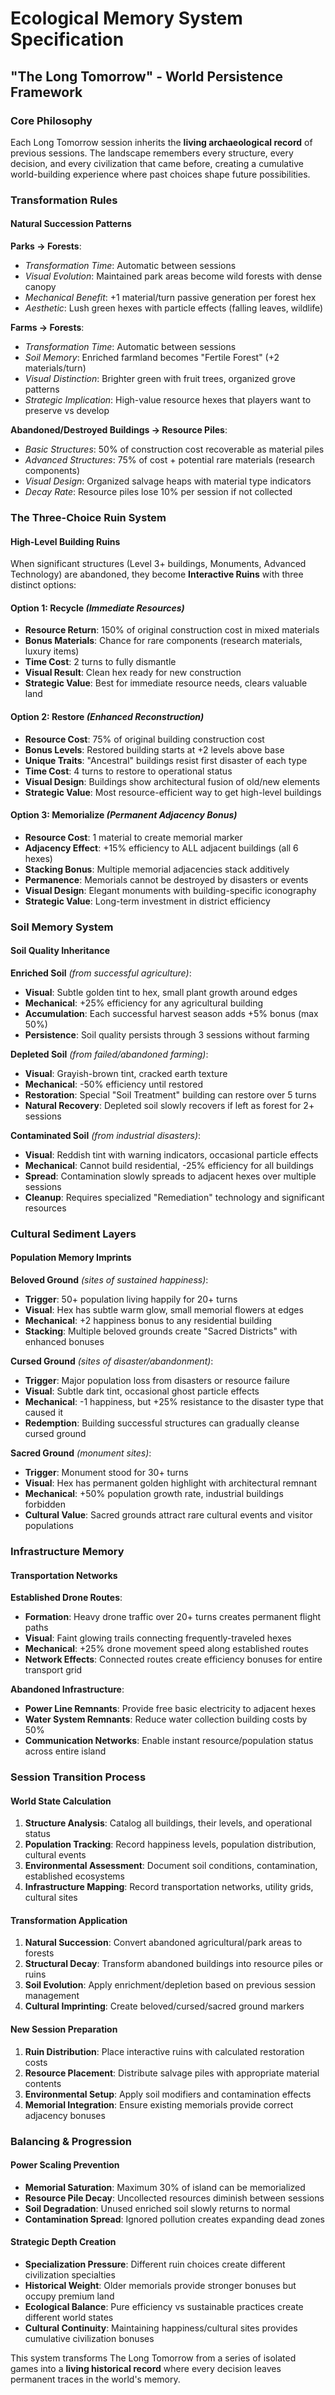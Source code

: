 # Ecological Memory System Specification
## **"The Long Tomorrow" - World Persistence Framework**

### Core Philosophy
Each Long Tomorrow session inherits the **living archaeological record** of previous sessions. The landscape remembers every structure, every decision, and every civilization that came before, creating a cumulative world-building experience where past choices shape future possibilities.

### Transformation Rules

#### Natural Succession Patterns
**Parks → Forests**:
- *Transformation Time*: Automatic between sessions
- *Visual Evolution*: Maintained park areas become wild forests with dense canopy
- *Mechanical Benefit*: +1 material/turn passive generation per forest hex
- *Aesthetic*: Lush green hexes with particle effects (falling leaves, wildlife)

**Farms → Forests**:  
- *Transformation Time*: Automatic between sessions
- *Soil Memory*: Enriched farmland becomes "Fertile Forest" (+2 materials/turn)
- *Visual Distinction*: Brighter green with fruit trees, organized grove patterns
- *Strategic Implication*: High-value resource hexes that players want to preserve vs develop

**Abandoned/Destroyed Buildings → Resource Piles**:
- *Basic Structures*: 50% of construction cost recoverable as material piles
- *Advanced Structures*: 75% of cost + potential rare materials (research components)
- *Visual Design*: Organized salvage heaps with material type indicators
- *Decay Rate*: Resource piles lose 10% per session if not collected

### The Three-Choice Ruin System

#### High-Level Building Ruins
When significant structures (Level 3+ buildings, Monuments, Advanced Technology) are abandoned, they become **Interactive Ruins** with three distinct options:

#### **Option 1: Recycle** *(Immediate Resources)*
- **Resource Return**: 150% of original construction cost in mixed materials
- **Bonus Materials**: Chance for rare components (research materials, luxury items)
- **Time Cost**: 2 turns to fully dismantle
- **Visual Result**: Clean hex ready for new construction
- **Strategic Value**: Best for immediate resource needs, clears valuable land

#### **Option 2: Restore** *(Enhanced Reconstruction)*
- **Resource Cost**: 75% of original building construction cost
- **Bonus Levels**: Restored building starts at +2 levels above base
- **Unique Traits**: "Ancestral" buildings resist first disaster of each type
- **Time Cost**: 4 turns to restore to operational status
- **Visual Design**: Buildings show architectural fusion of old/new elements
- **Strategic Value**: Most resource-efficient way to get high-level buildings

#### **Option 3: Memorialize** *(Permanent Adjacency Bonus)*
- **Resource Cost**: 1 material to create memorial marker
- **Adjacency Effect**: +15% efficiency to ALL adjacent buildings (all 6 hexes)
- **Stacking Bonus**: Multiple memorial adjacencies stack additively
- **Permanence**: Memorials cannot be destroyed by disasters or events
- **Visual Design**: Elegant monuments with building-specific iconography
- **Strategic Value**: Long-term investment in district efficiency

### Soil Memory System

#### Soil Quality Inheritance
**Enriched Soil** *(from successful agriculture)*:
- **Visual**: Subtle golden tint to hex, small plant growth around edges
- **Mechanical**: +25% efficiency for any agricultural building
- **Accumulation**: Each successful harvest season adds +5% bonus (max 50%)
- **Persistence**: Soil quality persists through 3 sessions without farming

**Depleted Soil** *(from failed/abandoned farming)*:
- **Visual**: Grayish-brown tint, cracked earth texture
- **Mechanical**: -50% efficiency until restored
- **Restoration**: Special "Soil Treatment" building can restore over 5 turns
- **Natural Recovery**: Depleted soil slowly recovers if left as forest for 2+ sessions

**Contaminated Soil** *(from industrial disasters)*:
- **Visual**: Reddish tint with warning indicators, occasional particle effects
- **Mechanical**: Cannot build residential, -25% efficiency for all buildings
- **Spread**: Contamination slowly spreads to adjacent hexes over multiple sessions
- **Cleanup**: Requires specialized "Remediation" technology and significant resources

### Cultural Sediment Layers

#### Population Memory Imprints
**Beloved Ground** *(sites of sustained happiness)*:
- **Trigger**: 50+ population living happily for 20+ turns
- **Visual**: Hex has subtle warm glow, small memorial flowers at edges
- **Mechanical**: +2 happiness bonus to any residential building
- **Stacking**: Multiple beloved grounds create "Sacred Districts" with enhanced bonuses

**Cursed Ground** *(sites of disaster/abandonment)*:
- **Trigger**: Major population loss from disasters or resource failure
- **Visual**: Subtle dark tint, occasional ghost particle effects
- **Mechanical**: -1 happiness, but +25% resistance to the disaster type that caused it
- **Redemption**: Building successful structures can gradually cleanse cursed ground

**Sacred Ground** *(monument sites)*:
- **Trigger**: Monument stood for 30+ turns
- **Visual**: Hex has permanent golden highlight with architectural remnant
- **Mechanical**: +50% population growth rate, industrial buildings forbidden
- **Cultural Value**: Sacred grounds attract rare cultural events and visitor populations

### Infrastructure Memory

#### Transportation Networks
**Established Drone Routes**:
- **Formation**: Heavy drone traffic over 20+ turns creates permanent flight paths
- **Visual**: Faint glowing trails connecting frequently-traveled hexes
- **Mechanical**: +25% drone movement speed along established routes
- **Network Effects**: Connected routes create efficiency bonuses for entire transport grid

**Abandoned Infrastructure**:
- **Power Line Remnants**: Provide free basic electricity to adjacent hexes
- **Water System Remnants**: Reduce water collection building costs by 50%
- **Communication Networks**: Enable instant resource/population status across entire island

### Session Transition Process

#### World State Calculation
1. **Structure Analysis**: Catalog all buildings, their levels, and operational status
2. **Population Tracking**: Record happiness levels, population distribution, cultural events
3. **Environmental Assessment**: Document soil conditions, contamination, established ecosystems
4. **Infrastructure Mapping**: Record transportation networks, utility grids, cultural sites

#### Transformation Application
1. **Natural Succession**: Convert abandoned agricultural/park areas to forests
2. **Structural Decay**: Transform abandoned buildings into resource piles or ruins
3. **Soil Evolution**: Apply enrichment/depletion based on previous session management
4. **Cultural Imprinting**: Create beloved/cursed/sacred ground markers

#### New Session Preparation
1. **Ruin Distribution**: Place interactive ruins with calculated restoration costs
2. **Resource Placement**: Distribute salvage piles with appropriate material contents
3. **Environmental Setup**: Apply soil modifiers and contamination effects
4. **Memorial Integration**: Ensure existing memorials provide correct adjacency bonuses

### Balancing & Progression

#### Power Scaling Prevention
- **Memorial Saturation**: Maximum 30% of island can be memorialized
- **Resource Pile Decay**: Uncollected resources diminish between sessions
- **Soil Degradation**: Unused enriched soil slowly returns to normal
- **Contamination Spread**: Ignored pollution creates expanding dead zones

#### Strategic Depth Creation
- **Specialization Pressure**: Different ruin choices create different civilization specialties
- **Historical Weight**: Older memorials provide stronger bonuses but occupy premium land
- **Ecological Balance**: Pure efficiency vs sustainable practices create different world states
- **Cultural Continuity**: Maintaining happiness/cultural sites provides cumulative civilization bonuses

This system transforms The Long Tomorrow from a series of isolated games into a **living historical record** where every decision leaves permanent traces in the world's memory.